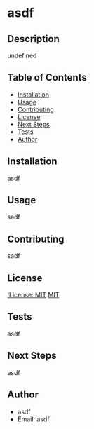 

# asdf

## Description
undefined

## Table of Contents
  - [Installation](#installation)
  - [Usage](#usage)
  - [Contributing](#contributing)
  - [License](#license)
  - [Next Steps](#next-steps)
  - [Tests](#tests)
  - [Author](#author)


## Installation
asdf

## Usage
sadf

## Contributing
sadf

## License
[!License: MIT](https://img.shields.io/badge/License-MIT-9cf)
[MIT](https://opensource.org/licenses/MIT)

## Tests
asdf

## Next Steps
asdf

## Author
* asdf
* Email: asdf

